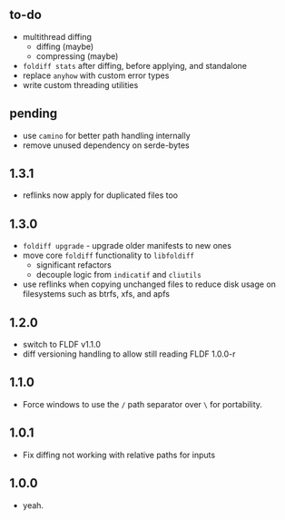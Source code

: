 ## to-do
- multithread diffing
   * diffing (maybe)
   * compressing (maybe)
- `foldiff stats` after diffing, before applying, and standalone
- replace `anyhow` with custom error types
- write custom threading utilities

## pending
- use `camino` for better path handling internally
- remove unused dependency on serde-bytes

## 1.3.1
- reflinks now apply for duplicated files too

## 1.3.0
- `foldiff upgrade` - upgrade older manifests to new ones
- move core `foldiff` functionality to `libfoldiff`
  * significant refactors
  * decouple logic from `indicatif` and `cliutils`
- use reflinks when copying unchanged files to reduce disk usage on filesystems such as btrfs, xfs, and apfs

## 1.2.0
- switch to FLDF v1.1.0
- diff versioning handling to allow still reading FLDF 1.0.0-r

## 1.1.0
- Force windows to use the `/` path separator over `\` for portability.

## 1.0.1
- Fix diffing not working with relative paths for inputs

## 1.0.0
- yeah.